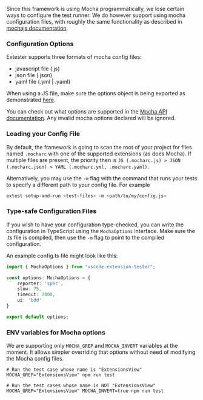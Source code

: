 Since this framework is using Mocha programmatically, we lose certain ways to configure the test runner. We do however support using mocha configuration files, with roughly the same functionality as described in [mochajs documentation](https://mochajs.org/#configuring-mocha-nodejs).

### Configuration Options

Extester supports three formats of mocha config files:

- javascript file (.js)
- json file (.json)
- yaml file (.yml | .yaml)

When using a JS file, make sure the options object is being exported as demonstrated [here](https://github.com/mochajs/mocha/blob/master/example/config/.mocharc.js).

You can check out what options are supported in the [Mocha API documentation](https://mochajs.org/api/mocha). Any invalid mocha options declared will be ignored.

### Loading your Config File

By default, the framework is going to scan the root of your project for files named `.mocharc` with one of the supported extensions (as does Mocha). If multiple files are present, the priority then is `JS (.mocharc.js) > JSON (.mocharc.json) > YAML (.mocharc.yml, .mocharc.yaml)`.

Alternatively, you may use the `-m` flag with the command that runs your tests to specify a different path to your config file. For example

```sh
extest setup-and-run <test-files> -m <path/to/my/config.js>
```

### Type-safe Configuration Files

If you wish to have your configuration type-checked, you can write the configuration in TypeScript using the `MochaOptions` interface. Make sure the .ts file is compiled, then use the `-m` flag to point to the compiled configuration.

An example config.ts file might look like this:

```typescript
import { MochaOptions } from "vscode-extension-tester";

const options: MochaOptions = {
    reporter: 'spec',
    slow: 75,
    timeout: 2000,
    ui: 'bdd'
}

export default options;
```

### ENV variables for Mocha options

We are supporting only `MOCHA_GREP` and `MOCHA_INVERT` variables at the moment. It allows simpler overriding that options without need of modifying the Mocha config files.

```shell
# Run the test case whose name is "ExtensionsView"
MOCHA_GREP="ExtensionsView" npm run test

# Run the test cases whose name is NOT "ExtensionsView"
MOCHA_GREP="ExtensionsView" MOCHA_INVERT=true npm run test
```
